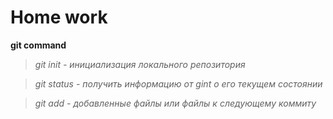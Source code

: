# Home work

**git command**

> *git init - инициализация локального репозитория*

> *git status - получить информацию от gint о его текущем состоянии*

> *git add - добавленные файлы или файлы к следующему коммиту*
